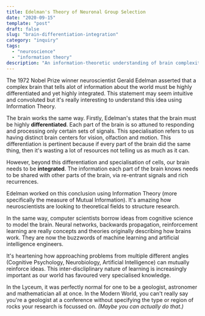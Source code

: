 ```yaml
---
title: Edelman's Theory of Neuronal Group Selection
date: "2020-09-15"
template: "post"
draft: false
slug: "brain-differentiation-integration"
category: "inquiry"
tags:
  - "neuroscience"
  - "information theory"
description: "An information-theoretic understanding of brain complexity"
---
```


The 1972 Nobel Prize winner neuroscientist Gerald Edelman asserted that a complex brain that tells alot of information about the world must be highly differentiated and yet highly integrated. This statement may seem intuitive and convoluted but it's really interesting to understand this idea using Information Theory.

The brain works the same way. Firstly, Edelman's states that the brain must be highly **differentiated**. Each part of the brain is so attuned to responding and processing only certain sets of signals. This specialisation refers to us having distinct brain centers for vision, olfaction and motion. This differentiation is pertinent because if every part of the brain did the same thing, then it's wasting a lot of resources not telling us as much as it can.

However, beyond this differentiation and specialisation of cells, our brain needs to be **integrated**. The information each part of the brain knows needs to be shared with other parts of the brain, via re-entrant signals and rich recurrences.

Edelman worked on this conclusion using Information Theory (more specifically the measure of Mutual Information). It's amazing how neuroscientists are looking to theoretical fields to structure research. 

In the same way, computer scientists borrow ideas from cognitive science to model the brain. Neural networks, backwards propagation, reinforcement learning are really concepts and theories originally describing how brains work. They are now the buzzwords of machine learning and artificial intelligence engineers. 

It's heartening how approaching problems from multiple different angles (Cognitive Psychology, Neurobiology, Artificial Intelligence) can mutually reinforce ideas. This inter-discliplinary nature of learning is increasingly important as our world has favoured very specialised knowledge. 

In the Lyceum, it was perfectly normal for one to be a geologist, astronomer and mathematician all at once. In the Modern World, you can't really say you're a geologist at a conference without specifying the type or region of rocks your research is focussed on. *(Maybe you can actually do that.)*
